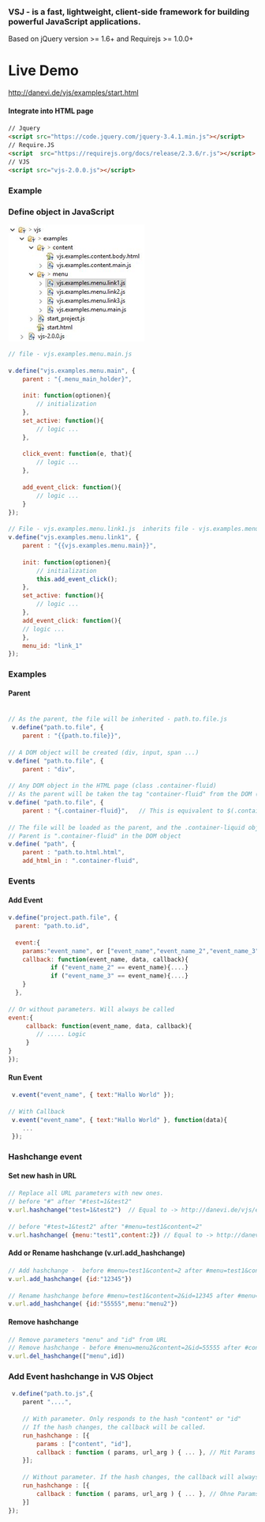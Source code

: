 ### VSJ - is a fast, lightweight, client-side framework for building powerful JavaScript applications.
Based on jQuery version >= 1.6+  and Requirejs >= 1.0.0+

# Live Demo

http://danevi.de/vjs/examples/start.html

#### Integrate into HTML page

```html
// Jquery 
<script src="https://code.jquery.com/jquery-3.4.1.min.js"></script>
// Require.JS
<script  src="https://requirejs.org/docs/release/2.3.6/r.js"></script>
// VJS
<script src="vjs-2.0.0.js"></script>
```


### Example
### Define object in JavaScript

![directory structure](https://github.com/reiswich/vjs/blob/master/directory_structure.jpg)

```javascript
// file - vjs.examples.menu.main.js

v.define("vjs.examples.menu.main", {
	parent : "{.menu_main_holder}",
	
	init: function(optionen){
		// initialization
	},
	set_active: function(){
		// logic ...			
	},
	
	click_event: function(e, that){
		// logic ...
	},
	
	add_event_click: function(){
		// logic ...
	}
});

// File - vjs.examples.menu.link1.js  inherits file - vjs.examples.menu.main.js
v.define("vjs.examples.menu.link1", {
	parent : "{{vjs.examples.menu.main}}",
	
	init: function(optionen){
		// initialization
		this.add_event_click();
	},
	set_active: function(){
		// logic ...			
	},
	add_event_click: function(){
	// logic ...
	},
	menu_id: "link_1"
});
```
### Examples

#### Parent
```javascript

// As the parent, the file will be inherited - path.to.file.js
 v.define("path.to.file", {
	parent : "{{path.to.file}}",

// A DOM object will be created (div, input, span ...)
v.define( "path.to.file", {
	parent : "div",	

// Any DOM object in the HTML page (class .container-fluid)
// As the parent will be taken the tag "container-fluid" from the DOM (Document Object Model)
v.define( "path.to.file", {
	parent : "{.container-fluid}",	 // This is equivalent to $(.container-fluid)

// The file will be loaded as the parent, and the .container-liquid object will be inserted into the DOM.
// Parent is ".container-fluid" in the DOM object
v.define( "path", {
	parent : "path.to.html.html",
	add_html_in : ".container-fluid",

```
### Events

#### Add Event
```javascript
v.define("project.path.file", { 
  parent: "path.to.id",
  
  event:{
  	params:"event_name", or ["event_name","event_name_2","event_name_3"], // String or Array
 	callback: function(event_name, data, callback){
  			if ("event_name_2" == event_name){....}
			if ("event_name_3" == event_name){....}
  	}
  },

// Or without parameters. Will always be called
event:{
 	 callback: function(event_name, data, callback){
  		// ..... Logic
	 } 
}
});
```
#### Run Event
```javascript
 v.event("event_name", { text:"Hallo World" }); 

// With Callback
 v.event("event_name", { text:"Hallo World" }, function(data){
 	...
 });
```

### Hashchange event

#### Set new hash in URL
```javascript
// Replace all URL parameters with new ones.
// before "#" after "#test=1&test2"
v.url.hashchange("test=1&test2")  // Equal to -> http://danevi.de/vjs/examples/start.html#test=1&test2

// before "#test=1&test2" after "#menu=test1&content=2"
v.url.hashchange( {menu:"test1",content:2}) // Equal to -> http://danevi.de/vjs/examples/start.html#menu=test1&content=2
```
#### Add or Rename hashchange (v.url.add_hashchange)
```javascript
// Add hashchange -  before #menu=test1&content=2 after #menu=test1&content=2&id=12345
v.url.add_hashchange( {id:"12345"})

// Rename hashchange before #menu=test1&content=2&id=12345 after #menu=menu2&content=2&id=55555
v.url.add_hashchange( {id:"55555",menu:"menu2"})
```
#### Remove hashchange
```javascript
// Remove parameters "menu" and "id" from URL
// Remove hashchange - before #menu=menu2&content=2&id=55555 after #content=2
v.url.del_hashchange(["menu",id])
```

### Add Event hashchange in VJS Object
```javascript
 v.define("path.to.js",{
	parent "....",

	// With parameter. Only responds to the hash "content" or "id"
	// If the hash changes, the callback will be called.
	run_hashchange : [{
		params : ["content", "id"],
		callback : function ( params, url_arg ) { ... }, // Mit Params
	}];
 
	// Without parameter. If the hash changes, the callback will always be called.
	run_hashchange : [{
		callback : function ( params, url_arg ) { ... }, // Ohne Params
	}]
});
```








